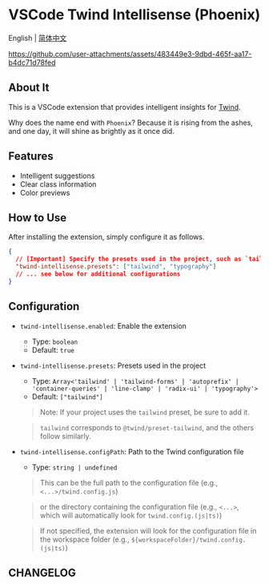 # VSCode Twind Intellisense (Phoenix)

English | [简体中文](./README.zh.md)

https://github.com/user-attachments/assets/483449e3-9dbd-465f-aa17-b4dc71d78fed

## About It

This is a VSCode extension that provides intelligent insights for [Twind](https://twind.style).

Why does the name end with `Phoenix`? Because it is rising from the ashes, and one day, it will shine as brightly as it once did.

## Features

- Intelligent suggestions
- Clear class information
- Color previews

## How to Use

After installing the extension, simply configure it as follows.

```json
{
  // [Important] Specify the presets used in the project, such as `tailwind`, ...
  "twind-intellisense.presets": ["tailwind", "typography"]
  // ... see below for additional configurations
}
```

## Configuration

- `twind-intellisense.enabled`: Enable the extension

  - Type: `boolean`
  - Default: `true`

- `twind-intellisense.presets`: Presets used in the project

  - Type: `Array<'tailwind' | 'tailwind-forms' | 'autoprefix' | 'container-queries' | 'line-clamp' | 'radix-ui' | 'typography'>`
  - Default: `["tailwind"]`

  > Note: If your project uses the `tailwind` preset, be sure to add it.

  > `tailwind` corresponds to `@twind/preset-tailwind`, and the others follow similarly.

- `twind-intellisense.configPath`: Path to the Twind configuration file

  - Type: `string | undefined`

  > This can be the full path to the configuration file (e.g., `<...>/twind.config.js`)

  > or the directory containing the configuration file (e.g., `<...>`, which will automatically look for `twind.config.(js|ts)`)

  > If not specified, the extension will look for the configuration file in the workspace folder (e.g., `${workspaceFolder}/twind.config.(js|ts)`)

## CHANGELOG
